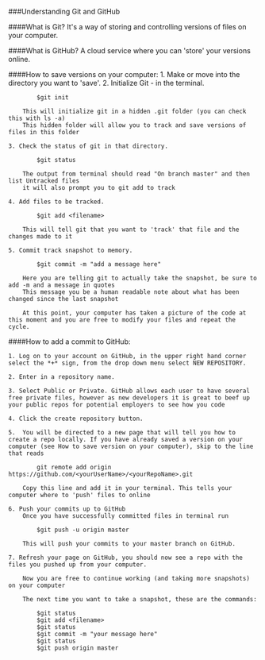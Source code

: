 ###Understanding Git and GitHub

####What is Git? 
It's a way of storing and controlling versions of files on your computer.

####What is GitHub?
A cloud service where you can 'store' your versions online.

####How to save versions on your computer:
	1. Make or move into the directory you want to 'save'.
	2. Initialize Git - in the terminal.

			$git init

		This will initialize git in a hidden .git folder (you can check this with ls -a)
		This hidden folder will allow you to track and save versions of files in this folder

	3. Check the status of git in that directory.

			$git status

		The output from terminal should read "On branch master" and then list Untracked files
		it will also prompt you to git add to track

	4. Add files to be tracked.

			$git add <filename>

		This will tell git that you want to 'track'	that file and the changes made to it

	5. Commit track snapshot to memory.

			$git commit -m "add a message here"

		Here you are telling git to actually take the snapshot, be sure to add -m and a message in quotes
		This message you be a human readable note about what has been changed since the last snapshot

		At this point, your computer has taken a picture of the code at this moment and you are free to modify your files and repeat the cycle.

####How to add a commit to GitHub:

	1. Log on to your account on GitHub, in the upper right hand corner select the *+* sign, from the drop down menu select NEW REPOSITORY.

	2. Enter in a repository name.

	3. Select Public or Private. GitHub allows each user to have several free private files, however as new developers it is great to beef up your public repos for potential employers to see how you code

	4. Click the create repository button.

	5.  You will be directed to a new page that will tell you how to create a repo locally. If you have already saved a version on your computer (see How to save version on your computer), skip to the line that reads

			git remote add origin https://github.com/<yourUserName>/<yourRepoName>.git

		Copy this line and add it in your terminal. This tells your computer where to 'push' files to online

	6. Push your commits up to GitHub
		Once you have successfully committed files in terminal run

			$git push -u origin master

		This will push your commits to your master branch on GitHub.

	7. Refresh your page on GitHub, you should now see a repo with the files you pushed up from your computer.

		Now you are free to continue working (and taking more snapshots) on your computer

		The next time you want to take a snapshot, these are the commands:

			$git status
			$git add <filename>
			$git status
			$git commit -m "your message here"
			$git status
			$git push origin master

